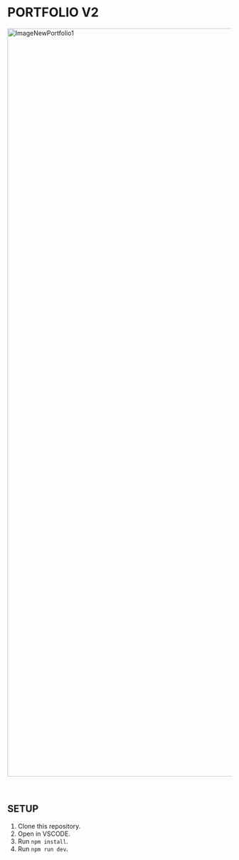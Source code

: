 # PORTFOLIO V2
<img width="1680" alt="ImageNewPortfolio1" src="https://github.com/user-attachments/assets/3be7981e-6f78-4c17-a4bb-1549a898a912">

&emsp;

## SETUP
1. Clone this repository.
2. Open in VSCODE.
3. Run `npm install`.
3. Run `npm run dev`.
